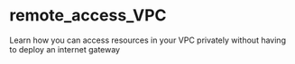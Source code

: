 # remote_access_VPC
 Learn how you can access resources in your VPC privately without having to deploy an internet gateway 
